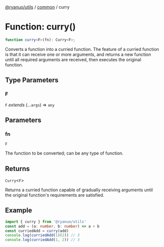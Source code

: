 [@ryanuo/utils](../../index.md) / [common](../index.md) / curry

# Function: curry()

```ts
function curry<F>(fn): Curry<F>;
```

Converts a function into a curried function.
The feature of a curried function is that it can receive one or more arguments,
and returns a new function until all required arguments are received, then executes the original function.

## Type Parameters

### F

`F` *extends* (...`args`) => `any`

## Parameters

### fn

`F`

The function to be converted; can be any type of function.

## Returns

`Curry`\<`F`\>

Returns a curried function capable of gradually receiving arguments until the original function's requirements are satisfied.

## Example

```ts twoslash
import { curry } from '@ryanuo/utils'
const add = (a: number, b: number) => a + b
const curriedAdd = curry(add)
console.log(curriedAdd(1)(2)) // 3
console.log(curriedAdd(1, 2)) // 3
```
